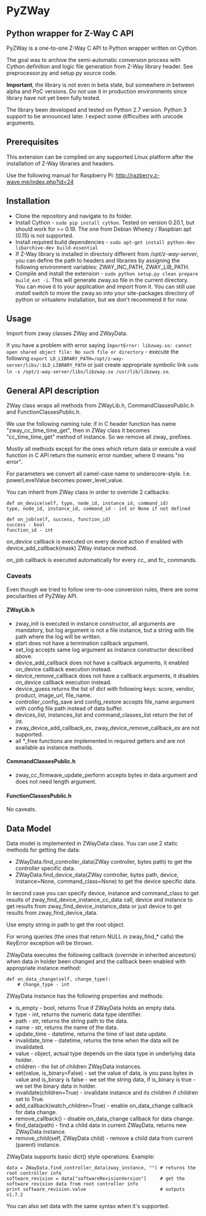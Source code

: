 # PyZWay

## Python wrapper for Z-Way C API

PyZWay is a one-to-one Z-Way C API to Python wrapper written on Cython. 

The goal was to archive the semi-automatic conversion process with Cython definition and logic file generation from Z-Way library header. See preprocessor.py and setup.py source code.

**Important**, the library is not even in beta state, but somewhere in between alpha and PoC versions. Do not use it in production environments since library have not yet been fully tested.

The library been developed and tested on Python 2.7 version. Python 3 support to be announced later. I expect some difficulties with unicode arguments.

## Prerequisites

This extension can be complied on any supported Linux platform after the installation of Z-Way libraries and headers. 

Use the following manual for Raspberry Pi: http://razberry.z-wave.me/index.php?id=24

## Installation

* Clone the repository and navigate to its folder.
* Install Cython - `sudo pip install cython`. Tested on version 0.20.1, but should work for >= 0.19. The one from Debian Wheezy / Raspbian apt (0.15) is not supported. 
* Install required build dependencies  - `sudo apt-get install python-dev libarchive-dev build-essential`
* If Z-Way library is installed in directory different from */opt/z-way-server*, you can define the path to headers and libraries by assigning the following environment variables: ZWAY_INC_PATH, ZWAY_LIB_PATH.
* Compile and install the extension - `sudo python setup.py clean prepare build_ext -i`. This will generate zway.so file in the current directory. You can move it to your application and import from it. You can still use *install* switch to move the zway.so into your site-packages directory of python or virtualenv installation, but we don't recommend it for now.

## Usage

Import from zway classes ZWay and ZWayData.

If you have a problem with error saying `ImportError: libzway.so: cannot open shared object file: No such file or directory` - execute the following `export LD_LIBRARY_PATH=/opt/z-way-server/libs/:$LD_LIBRARY_PATH` or just create appropriate symbolic link `sudo ln -s /opt/z-way-server/libs/libzway.so /usr/lib/libzway.so`.


## General API description

ZWay class wraps all methods from ZWayLib.h, CommandClassesPublic.h and FunctionClassesPublic.h.

We use the following naming rule: if in C header function has name "zway_cc_time_time_get", then in ZWay class it becomes "cc_time_time_get" method of instance. So we remove all zway_ prefixes.

Mostly all methods except for the ones which return data or execute a void function in C API return the numeric error number, where 0 means "no error".

For parameters we convert all camel-case name to underscore-style. I.e. powerLevelValue becomes power_level_value.

You can inherit from ZWay class in order to override 2 callbacks: 

```
def on_device(self, type, node_id, instance_id, command_id)
type, node_id, instance_id, command_id - int or None if not defined

def on_job(self, success, function_id)
success - bool
function_id - int
```

on_device callback is executed on every device action if enabled with device_add_callback(mask) ZWay instance method.
 
on_job callback is executed automatically for every cc_ and fc_ commands.
 
### Caveats

Even though we tried to follow one-to-one conversion rules, there are some peculiarities of PyZWay API.
 
#### ZWayLib.h

* zway_init is executed in instance constructor, all arguments are mandatory, but log argument is not a file instance, but a string with file path where the log will be written.
* start does not have a termination callback argument.
* set_log accepts same log argument as instance constructor described above.
* device_add_callback does not have a callback arguments, it enabled on_device callback execution instead.
* device_remove_callback does not have a callback arguments, it disables on_device callback execution instead.
* device_guess returns the list of dict with following keys: score, vendor, product, image_url, file_name.
* controller_config_save and config_restore accepts file_name argument with config file path instead of data buffer.
* devices_list, instances_list and command_classes_list return the list of int.
* zway_device_add_callback_ex, zway_device_remove_callback_ex are not supported. 
* all *_free functions are implemented in required getters and are not available as instance methods.

#### CommandClassesPublic.h

* zway_cc_firmware_update_perform accepts bytes in data argument and does not need length argument.

#### FunctionClassesPublic.h

No caveats.

## Data Model

Data model is implemented in ZWayData class. Yuu can use 2 static methods for getting the data:

* ZWayData.find_controller_data(ZWay controller, bytes path) to get the controller specific data.
* ZWayData.find_device_data(ZWay controller, bytes path, device, instance=None, command_class=None) to get the device specific data. 

In second case you can specify device, instance and command_class to get results of zway_find_device_instance_cc_data call, device and instance to get results from zway_find_device_instance_data or just device to get results from zway_find_device_data.

Use empty string in path to get the root object.

For wrong queries (the ones that return NULL in zway_find_* calls) the KeyError exception will be thrown.

ZWayData executes the following callback (override in inherited ancestors) when data in holder been changed and the callback been enabled with appropriate instance method:

```
def on_data_change(self, change_type):
    # change_type - int
```

ZWayData instance has the following properties and methods:

* is_empty - bool, returns True if ZWayData holds an empty data.
* type - int, returns the numeric data type identifier.
* path - str, returns the string path to the data.
* name - str, returns the name of the data.
* update_time - datetime, returns the time of last data update.
* invalidate_time - datetime, returns the time when the data will be invalidated.
* value - object, actual type depends on the data type in underlying data holder.
* children - the list of children ZWayData instances. 
* set(value, is_binary=False) - set the value of data, is you pass bytes in value and is_binary is false - we set the string data, if is_binary is true - we set the binary data in holder.
* invalidate(children=True) - invalidate instance and its children if children set to True.
* add_callback(watch_children=True) - enable on_data_change callback for data change.
* remove_callback() - disable on_data_change callback for data change.
* find_data(path) - find a child data in current ZWayData, returns new ZWayData instance.
* remove_child(self, ZWayData child) - remove a child data from current (parent) instance.

ZWayData supports basic dict() style operations. Example:

```
data = ZWayData.find_controller_data(zway_instance, "") # returns the root controller info
software_revision = data["softwareRevisionVersion"]     # get the software revision data from root controller info
print software_revision.value                           # outputs v1.7.2
```

You can also set data with the same syntax when it's supported.

